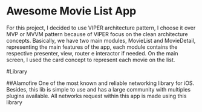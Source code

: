 # Awesome Movie List App

For this project, I decided to use VIPER architecture pattern, I choose it over MVP or MVVM pattern because of VIPER focus on the clean architecture concepts.
Basically, we have two main modules, MovieList and MovieDetail, representing the main features of the app, each module contains the respective presenter, view, router e interactor if needed. 
On the main screen, I used the card concept to represent each movie on the list.

#Library

##Alamofire
One of the most known and reliable networking library for iOS. Besides, this lib is simple to use and has a large community with multiples plugins available.
All networks request within this app is made using this library

